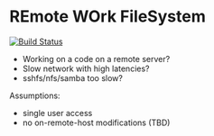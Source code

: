 # REmote WOrk FileSystem

[![Build Status](https://travis-ci.org/dsiroky/rewofs.svg?branch=master)](https://travis-ci.org/dsiroky/rewofs)

- Working on a code on a remote server?
- Slow network with high latencies?
- sshfs/nfs/samba too slow?

Assumptions:
- single user access
- no on-remote-host modifications (TBD)
